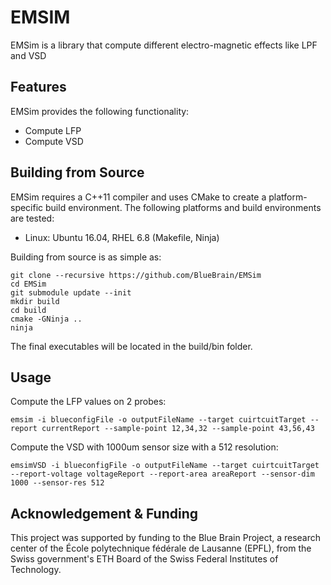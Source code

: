 # EMSIM

EMSim is a library that compute different electro-magnetic effects 
like LPF and VSD

## Features

EMSim provides the following functionality:
* Compute LFP
* Compute VSD

## Building from Source

EMSim requires a C++11 compiler and uses CMake to create a
platform-specific build environment. The following platforms and build
environments are tested:

* Linux: Ubuntu 16.04, RHEL 6.8 (Makefile, Ninja)

Building from source is as simple as:

    git clone --recursive https://github.com/BlueBrain/EMSim
    cd EMSim
    git submodule update --init
    mkdir build
    cd build
    cmake -GNinja ..
    ninja

The final executables will be located in the build/bin folder.

## Usage

Compute the LFP values on 2 probes:

    emsim -i blueconfigFile -o outputFileName --target cuirtcuitTarget --report currentReport --sample-point 12,34,32 --sample-point 43,56,43

Compute the VSD with 1000um sensor size with a 512 resolution:

    emsimVSD -i blueconfigFile -o outputFileName --target cuirtcuitTarget --report-voltage voltageReport --report-area areaReport --sensor-dim 1000 --sensor-res 512

## Acknowledgement & Funding

This project was supported by funding to the Blue Brain Project, a research 
center of the École polytechnique fédérale de Lausanne (EPFL), from the Swiss 
government's ETH Board of the Swiss Federal Institutes of Technology.

